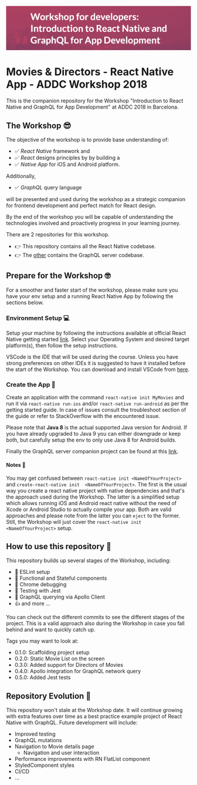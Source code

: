 
<img src="docs/logo.png" />

# Movies & Directors - React Native App - ADDC Workshop 2018

This is the companion repository for the Workshop "Introduction to React Native and GraphQL for App Development" at ADDC 2018 in Barcelona.

## The Workshop 😎
The objective of the workshop is to provide base understanding of:

 - ✅ _React Native_ framework and
 - ✅ _React_ designs principles by by building a 
 - ✅ _Native App_ for iOS and Android 
platform.   

Additionally, 
 - ✅ _GraphQL_ query language 
 
 will be presented and used during the workshop as a strategic companion for frontend development and perfect match for React design.    
 
By the end of the workshop you will be capable of understanding the technologies involved and proactively progress in your learning journey.

There are 2 repositories for this workshop.  
- 👉 This repository contains all the React Native codebase.
- 👉 The [other](https://github.com/nzaghini/react-native-graphql-addc-2018) contains the GraphQL server codebase.

## Prepare for the Workshop 🤓

For a smoother and faster start of the workshop, please make sure you have your env setup and a running React Native App by following the sections below.

### Environment Setup 💻
Setup your machine by following the instructions available at official React Native getting started [link](https://facebook.github.io/react-native/docs/getting-started.html).
Select your Operating System and desired target platform(s), then follow the setup instructions.

VSCode is the IDE that will be used during the course. Unless you have strong preferences on other IDEs it is suggested to have it installed before the start of the Workshop. You can download and install VSCode from [here](https://code.visualstudio.com/).

### Create the App 📱
Create an application with the command `react-native init MyMovies` and run it via `react-native run-ios` and/or `react-native run-android` as per the getting started guide. In case of issues consult the troubleshoot section of the guide or refer to StackOverflow with the encountered issue.

Please note that __Java 8__ is the actual supported Java version for Android. If you have already upgraded to Java 9 you can either downgrade or keep both, but carefully setup the env to only use Java 8 for Android builds.

Finally the GraphQL server companion project can be found at this [link](https://github.com/nzaghini/graphql-server-addc-2018).

#### Notes 📝

You may get confused between `react-native init <NameOfYourProject>` and `create-react-native init  <NameOfYourProject>`. The first is the usual way you create a react native project with native dependencies and that's the approach used during the Workshop. The latter is a simplified setup which allows running iOS and Android react native without the need of Xcode or Android Studio to actually compile your app. Both are valid approaches and please note from the latter you can `eject` to the former.   
Still, the Workshop will just cover the `react-native init <NameOfYourProject>` setup.


## How to use this repository 🧐
This repository builds up several stages of the Workshop, including:
- 💪 ESLint setup
- 🤙 Functional and Stateful components 
- 🤞 Chrome debugging
- 👊 Testing with Jest 
- 🤟 GraphQL querying via Apollo Client
- 👍 and more ...

You can check out the different commits to see the different stages of the project. This is a valid approach also during the Workshop in case you fall behind and want to quickly catch up.

Tags you may want to look at:

- 0.1.0: Scaffolding project setup
- 0.2.0: Static Movie List on the screen
- 0.3.0: Added support for Directors of Movies
- 0.4.0: Apollo integration for GraphQL network query
- 0.5.0: Added Jest tests 

## Repository Evolution 🤤
This repository won't stale at the Workshop date. It will continue growing with extra features over time as a best practice example project of React Native with GraphQL. Future development will include:
- Improved testing 
- GraphQL mutations
- Navigation to Movie details page
    - Navigation and user interaction
- Performance improvements with RN FlatList component
- StyledComponent styles
- CI/CD 
- ... 
